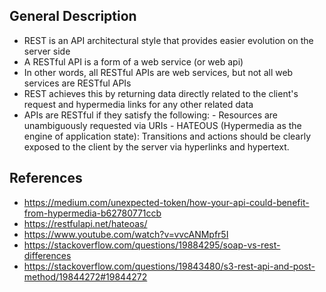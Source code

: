 ## General Description
- REST is an API architectural style that provides easier evolution on the server side
- A RESTful API is a form of a web service (or web api)
- In other words, all RESTful APIs are web services, but not all web services are RESTful APIs
- REST achieves this by returning data directly related to the client's request and hypermedia links for any other related data
- APIs are RESTful if they satisfy the following:
        - Resources are unambiguously requested via URIs
        - HATEOUS (Hypermedia as the engine of application state): Transitions and actions should be clearly exposed to the client by the server via hyperlinks and hypertext.

## References
- https://medium.com/unexpected-token/how-your-api-could-benefit-from-hypermedia-b62780771ccb
- https://restfulapi.net/hateoas/
- https://www.youtube.com/watch?v=vvcANMpfr5I
- https://stackoverflow.com/questions/19884295/soap-vs-rest-differences
- https://stackoverflow.com/questions/19843480/s3-rest-api-and-post-method/19844272#19844272

